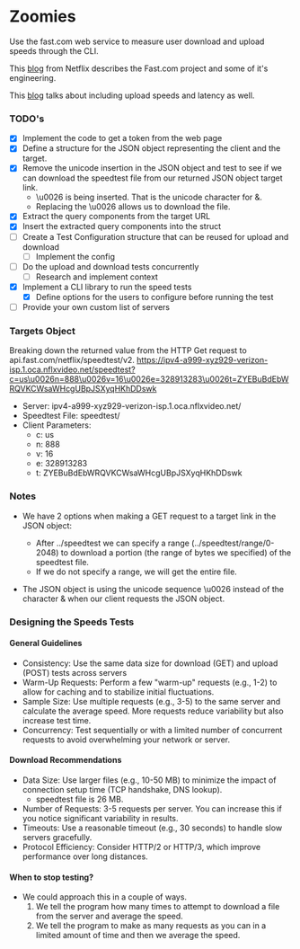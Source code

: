 # Zoomies

Use the fast.com web service to measure user download and upload speeds through the CLI.

This [blog](https://netflixtechblog.com/building-fast-com-4857fe0f8adb) from Netflix describes the Fast.com project and some of it's engineering.

This [blog](https://about.netflix.com/en/news/fast-com-now-measures-latency-and-upload-speed)  talks about including upload speeds and latency as well.

### TODO's

- [x] Implement the code to get a token from the web page
- [x] Define a structure for the JSON object representing the client and the target.
- [x] Remove the unicode insertion in the JSON object and test to see if we can download the speedtest file from our returned JSON object target link.
    - \u0026 is being inserted. That is the unicode character for &.
    - Replacing the \u0026 allows us to download the file.
- [x] Extract the query components from the target URL 
- [x] Insert the extracted query components into the struct
- [ ] Create a Test Configuration structure that can be reused for upload and download
    - [ ] Implement the config
- [ ] Do the upload and download tests concurrently
    - [ ] Research and implement context
- [x] Implement a CLI library to run the speed tests
    - [x] Define options for the users to configure before running the test
- [ ] Provide your own custom list of servers

### Targets Object

Breaking down the returned value from the HTTP Get request to api.fast.com/netflix/speedtest/v2.
https://ipv4-a999-xyz929-verizon-isp.1.oca.nflxvideo.net/speedtest?c=us\u0026n=888\u0026v=16\u0026e=328913283\u0026t=ZYEBuBdEbWRQVKCWsaWHcgUBpJSXyqHKhDDswk

* Server: ipv4-a999-xyz929-verizon-isp.1.oca.nflxvideo.net/
* Speedtest File: speedtest/
* Client Parameters: 
    * c: us
    * n: 888
    * v: 16
    * e: 328913283
    * t: ZYEBuBdEbWRQVKCWsaWHcgUBpJSXyqHKhDDswk

### Notes

* We have 2 options when making a GET request to a target link in the JSON object:
    * After ../speedtest we can specify a range (../speedtest/range/0-2048) to download a portion (the range of bytes we specified) of the speedtest file.
    * If we do not specify a range, we will get the entire file.

* The JSON object is using the unicode sequence \u0026 instead of the character & when our client requests the JSON object.

### Designing the Speeds Tests

#### General Guidelines

* Consistency: Use the same data size for download (GET) and upload (POST) tests across servers
* Warm-Up Requests: Perform a few "warm-up" requests (e.g., 1-2) to allow for caching and to stabilize initial fluctuations.
* Sample Size: Use multiple requests (e.g., 3-5) to the same server and calculate the average speed. More requests reduce variability but also increase test time.
* Concurrency: Test sequentially or with a limited number of concurrent requests to avoid overwhelming your network or server.

#### Download Recommendations

* Data Size: Use larger files (e.g., 10-50 MB) to minimize the impact of connection setup time (TCP handshake, DNS lookup).
    * speedtest file is 26 MB.
* Number of Requests: 3-5 requests per server. You can increase this if you notice significant variability in results.
* Timeouts: Use a reasonable timeout (e.g., 30 seconds) to handle slow servers gracefully.
* Protocol Efficiency: Consider HTTP/2 or HTTP/3, which improve performance over long distances.

#### When to stop testing?

* We could approach this in a couple of ways.
    1. We tell the program how many times to attempt to download a file from the server and average the speed.
    2. We tell the program to make as many requests as you can in a limited amount of time and then we average the speed.